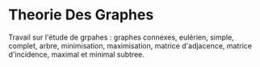 # Theorie Des Graphes

Travail sur l'étude de grpahes : graphes connexes, eulérien, simple, complet, arbre, minimisation, maximisation, matrice d'adjacence, matrice d'incidence, maximal et minimal subtree. 
